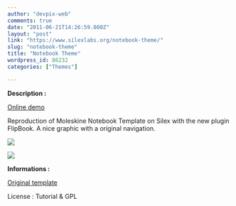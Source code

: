 ```yaml
---
author: "devpix-web"
comments: true
date: "2011-06-21T14:26:59.000Z"
layout: "post"
link: "https://www.silexlabs.org/notebook-theme/"
slug: "notebook-theme"
title: "Notebook Theme"
wordpress_id: 86232
categories: ["Themes"]

---
```

**Description :**

[Online demo](http://silexprod.com/silex_cifacom20102011/?/notebook_theme)

Reproduction of Moleskine Notebook Template on Silex with the new plugin FlipBook. A nice graphic with a original navigation.

![](https://www.silexlabs.org/wp-content/uploads/2011/06/notebook_theme.png)

![](https://www.silexlabs.org/wp-content/uploads/2011/06/notebook_theme2.png)

**Informations :**

[](http://preprod.webschoolfactory.com/labo/2010-2011/silex/silex_server/?/notebook_theme)

[Original template](http://tympanus.net/codrops/2010/12/14/moleskine-notebook/)

License : Tutorial & GPL

